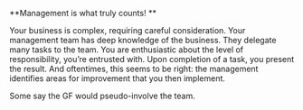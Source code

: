 \*\*Management is what truly counts! \*\*

Your business is complex, requiring careful consideration. Your management team has deep knowledge of the business.
They delegate many tasks to the team. You are enthusiastic about the level of responsibility, you’re entrusted with. Upon completion of a task, you present the result. And oftentimes, this seems to be right: the management identifies areas for improvement that you then implement.

Some say the GF would pseudo-involve the team.
